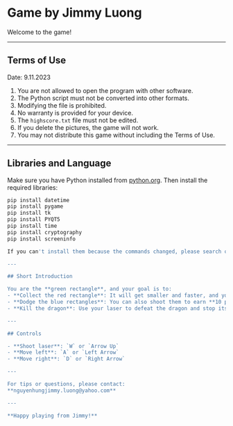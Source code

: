 # Game by Jimmy Luong  

Welcome to the game!  

---

## Terms of Use  

Date: 9.11.2023  

1. You are not allowed to open the program with other software.  
2. The Python script must not be converted into other formats.  
3. Modifying the file is prohibited.  
4. No warranty is provided for your device.  
5. The `highscore.txt` file must not be edited.  
6. If you delete the pictures, the game will not work.  
7. You may not distribute this game without including the Terms of Use.  

---

## Libraries and Language  

Make sure you have Python installed from [python.org](https://www.python.org). Then install the required libraries:  

```bash
pip install datetime  
pip install pygame  
pip install tk  
pip install PYQT5  
pip install time  
pip install cryptography  
pip install screeninfo  

If you can't install them because the commands changed, please search online for updated installation methods.  

---

## Short Introduction  

You are the **green rectangle**, and your goal is to:  
- **Collect the red rectangle**: It will get smaller and faster, and you earn **5 points**.  
- **Dodge the blue rectangles**: You can also shoot them to earn **10 points**.  
- **Kill the dragon**: Use your laser to defeat the dragon and stop its fireballs. Defeating the dragon gives you **500 points**.  

---

## Controls  

- **Shoot laser**: `W` or `Arrow Up`  
- **Move left**: `A` or `Left Arrow`  
- **Move right**: `D` or `Right Arrow`  

---

For tips or questions, please contact:  
**nguyenhungjimmy.luong@yahoo.com**  

---

**Happy playing from Jimmy!**
